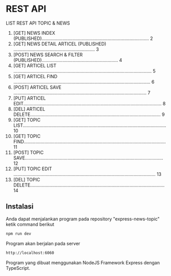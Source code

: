 # REST API

LIST REST API TOPIC & NEWS
1. [GET] NEWS INDEX (PUBLISHED)................................................................................... 2
2. [GET] NEWS DETAIL ARTICEL (PUBLISHED) ............................................................... 3
3. [POST] NEWS SEARCH & FILTER (PUBLISHED)........................................................... 4
4. [GET] ARTICEL LIST ........................................................................................................... 5
5. [GET] ARTICEL FIND .......................................................................................................... 6
6. [POST] ARTICEL SAVE ....................................................................................................... 7
7. [PUT] ARTICEL EDIT........................................................................................................... 8
8. [DEL] ARTICEL DELETE..................................................................................................... 9
9. [GET] TOPIC LIST............................................................................................................... 10
10. [GET] TOPIC FIND.............................................................................................................. 11
11. [POST] TOPIC SAVE........................................................................................................... 12
12. [PUT] TOPIC EDIT .............................................................................................................. 13
13. [DEL] TOPIC DELETE........................................................................................................ 14

## Instalasi

Anda dapat menjalankan program pada repository "express-news-topic" ketik command berikut

```sh
npm run dev
```
Program akan berjalan pada server
```sh
http://localhost:6060
```
Program yang dibuat menggunakan NodeJS Framework Express dengan TypeScript.

